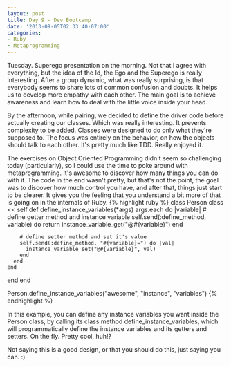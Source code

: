 ```yaml
---
layout: post
title: Day 9 - Dev Bootcamp
date: '2013-09-05T02:33:40-07:00'
categories:
- Ruby
- Metaprogramming
---
```

Tuesday. Superego presentation on the morning. Not that I agree with everything, but the idea of the Id, the Ego and the Superego is really interesting. After a group dynamic, what was really surprising, is that everybody seems to share lots of common confusion and doubts. It helps us to develop more empathy with each other. The main goal is to achieve awareness and learn how to deal with the little voice inside your head.

By the afternoon, while pairing, we decided to define the driver code before actually creating our classes. Which was really interesting. It prevents complexity to be added. Classes were designed to do only what they're supposed to. The focus was entirely on the behavior, on how the objects should talk to each other. It's pretty much like TDD. Really enjoyed it.

The exercises on Object Oriented Programming didn't seem so challenging today (particularly), so I could use the time to poke around with metaprogramming. It's awesome to discover how many things you can do with it. The code in the end wasn't pretty, but that's not the point, the goal was to discover how much control you have, and after that, things just start to be clearer. It gives you the feeling that you understand a bit more of that is going on in the internals of Ruby.
{% highlight ruby %}
class Person
  class << self
    def define_instance_variables(*args)
      args.each do |variable|
        # define getter method and instance variable
        self.send(:define_method, variable) do
          return instance_variable_get("@#{variable}")
        end

        # define setter method and set it's value
        self.send(:define_method, "#{variable}=") do |val|
          instance_variable_set("@#{variable}", val)
        end
      end
    end
  end
end

Person.define_instance_variables("awesome", "instance", "variables")
{% endhighlight %}

In this example, you can define any instance variables you want inside the Person class, by calling its class method define_instance_variables, which will programmatically define the instance variables and its getters and setters. On the fly. Pretty cool, huh!?

Not saying this is a good design, or that you should do this, just saying you can. :)
